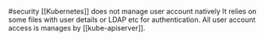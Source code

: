 #security 
[[Kubernetes]] does not manage user account natively 
It relies on some files with user details or LDAP etc for authentication.
All user account access is manages by [[kube-apiserver]].
